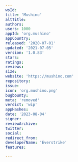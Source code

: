 ```yaml
---
wsId: 
title: 'Mushino'
altTitle: 
authors: 
users: 1000
appId: 'org.mushino'
appCountry: 
released: '2020-07-01'
updated: '2021-07-05'
version: '1.0.83'
stars: 
ratings: 
reviews: 
size: 
website: 'https://mushino.com'
repository: 
issue: 
icon: 'org.mushino.png'
bugbounty: 
meta: 'removed'
verdict: 'wip'
appHashes: 
date: '2023-08-04'
signer: 
reviewArchive: 
twitter: 
social: 
redirect_from: 
developerName: 'Everstrike'
features: 

---
```


